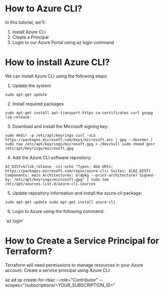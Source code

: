 # How to Azure CLI? 

In this tutorial, we'll:
1. Install Azure CLI
2. Create a Principal
3. Login to our Azure Portal using az login command

# How to install Azure CLI?

We can install Azure CLI using the following steps:

1. Update the system

`sudo apt-get update`

2. Install required packages
 
 `sudo apt-get install apt-transport-https ca-certificates curl gnupg lsb-release`

3. Download and install the Microsoft signing key:

  `sudo mkdir -p /etc/apt/keyrings
  curl -sLS https://packages.microsoft.com/keys/microsoft.asc |
  gpg --dearmor | sudo tee /etc/apt/keyrings/microsoft.gpg > /dev/null
  sudo chmod go+r /etc/apt/keyrings/microsoft.gpg`

4. Add the Azure CLI software repository:

`AZ_DIST=$(lsb_release -cs)
echo "Types: deb
URIs: https://packages.microsoft.com/repos/azure-cli/
Suites: ${AZ_DIST}
Components: main
Architectures: $(dpkg --print-architecture)
Signed-by: /etc/apt/keyrings/microsoft.gpg" | sudo tee /etc/apt/sources.list.d/azure-cli.sources`

5. Update repository information and install the azure-cli package:

`sudo apt-get update
sudo apt-get install azure-cli`

6. Login to Azure using the following command:

`az login'

# How to Create a Service Principal for Terraform?

Terraform will need permissions to manage resources in your Azure account. Create a service principal using Azure CLI:

az ad sp create-for-rbac --role="Contributor" --scopes="/subscriptions/<YOUR_SUBSCRIPTION_ID>"

